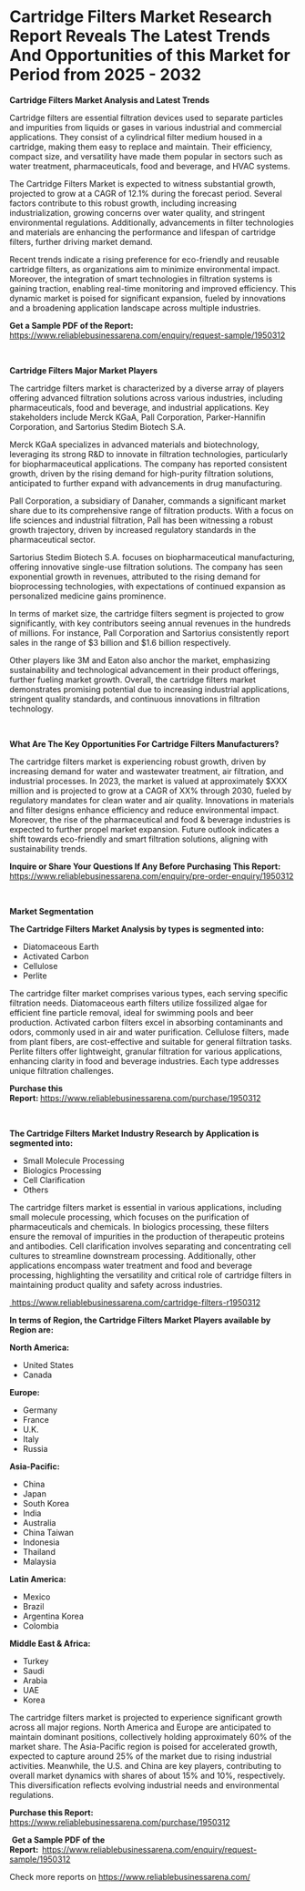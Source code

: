 <p><h1>Cartridge Filters Market Research Report Reveals The Latest Trends And Opportunities of this Market for Period from 2025 - 2032</h1></p><p><strong>Cartridge Filters Market Analysis and Latest Trends</strong></p>
<p><p>Cartridge filters are essential filtration devices used to separate particles and impurities from liquids or gases in various industrial and commercial applications. They consist of a cylindrical filter medium housed in a cartridge, making them easy to replace and maintain. Their efficiency, compact size, and versatility have made them popular in sectors such as water treatment, pharmaceuticals, food and beverage, and HVAC systems.</p><p>The Cartridge Filters Market is expected to witness substantial growth, projected to grow at a CAGR of 12.1% during the forecast period. Several factors contribute to this robust growth, including increasing industrialization, growing concerns over water quality, and stringent environmental regulations. Additionally, advancements in filter technologies and materials are enhancing the performance and lifespan of cartridge filters, further driving market demand.</p><p>Recent trends indicate a rising preference for eco-friendly and reusable cartridge filters, as organizations aim to minimize environmental impact. Moreover, the integration of smart technologies in filtration systems is gaining traction, enabling real-time monitoring and improved efficiency. This dynamic market is poised for significant expansion, fueled by innovations and a broadening application landscape across multiple industries.</p></p>
<p><strong>Get a Sample PDF of the Report:&nbsp;</strong> <a href="https://www.reliablebusinessarena.com/enquiry/request-sample/1950312?utm_campaign=3580&utm_medium=2&utm_source=Github&utm_content=ia&utm_term=11042025&utm_id=cartridge-filters">https://www.reliablebusinessarena.com/enquiry/request-sample/1950312</a></p>
<p>&nbsp;</p>
<p><strong>Cartridge Filters Major Market Players</strong></p>
<p><p>The cartridge filters market is characterized by a diverse array of players offering advanced filtration solutions across various industries, including pharmaceuticals, food and beverage, and industrial applications. Key stakeholders include Merck KGaA, Pall Corporation, Parker-Hannifin Corporation, and Sartorius Stedim Biotech S.A.</p><p>Merck KGaA specializes in advanced materials and biotechnology, leveraging its strong R&D to innovate in filtration technologies, particularly for biopharmaceutical applications. The company has reported consistent growth, driven by the rising demand for high-purity filtration solutions, anticipated to further expand with advancements in drug manufacturing.</p><p>Pall Corporation, a subsidiary of Danaher, commands a significant market share due to its comprehensive range of filtration products. With a focus on life sciences and industrial filtration, Pall has been witnessing a robust growth trajectory, driven by increased regulatory standards in the pharmaceutical sector.</p><p>Sartorius Stedim Biotech S.A. focuses on biopharmaceutical manufacturing, offering innovative single-use filtration solutions. The company has seen exponential growth in revenues, attributed to the rising demand for bioprocessing technologies, with expectations of continued expansion as personalized medicine gains prominence.</p><p>In terms of market size, the cartridge filters segment is projected to grow significantly, with key contributors seeing annual revenues in the hundreds of millions. For instance, Pall Corporation and Sartorius consistently report sales in the range of $3 billion and $1.6 billion respectively. </p><p>Other players like 3M and Eaton also anchor the market, emphasizing sustainability and technological advancement in their product offerings, further fueling market growth. Overall, the cartridge filters market demonstrates promising potential due to increasing industrial applications, stringent quality standards, and continuous innovations in filtration technology.</p></p>
<p>&nbsp;</p>
<p><strong>What Are The Key Opportunities For Cartridge Filters Manufacturers?</strong></p>
<p><p>The cartridge filters market is experiencing robust growth, driven by increasing demand for water and wastewater treatment, air filtration, and industrial processes. In 2023, the market is valued at approximately $XXX million and is projected to grow at a CAGR of XX% through 2030, fueled by regulatory mandates for clean water and air quality. Innovations in materials and filter designs enhance efficiency and reduce environmental impact. Moreover, the rise of the pharmaceutical and food & beverage industries is expected to further propel market expansion. Future outlook indicates a shift towards eco-friendly and smart filtration solutions, aligning with sustainability trends.</p></p>
<p><strong>Inquire or Share Your Questions If Any Before Purchasing This Report:</strong> <a href="https://www.reliablebusinessarena.com/enquiry/pre-order-enquiry/1950312?utm_campaign=3580&utm_medium=2&utm_source=Github&utm_content=ia&utm_term=11042025&utm_id=cartridge-filters">https://www.reliablebusinessarena.com/enquiry/pre-order-enquiry/1950312</a></p>
<p>&nbsp;</p>
<p><strong>Market Segmentation</strong></p>
<p><strong>The Cartridge Filters Market Analysis by types is segmented into:</strong></p>
<p><ul><li>Diatomaceous Earth</li><li>Activated Carbon</li><li>Cellulose</li><li>Perlite</li></ul></p>
<p><p>The cartridge filter market comprises various types, each serving specific filtration needs. Diatomaceous earth filters utilize fossilized algae for efficient fine particle removal, ideal for swimming pools and beer production. Activated carbon filters excel in absorbing contaminants and odors, commonly used in air and water purification. Cellulose filters, made from plant fibers, are cost-effective and suitable for general filtration tasks. Perlite filters offer lightweight, granular filtration for various applications, enhancing clarity in food and beverage industries. Each type addresses unique filtration challenges.</p></p>
<p><strong>Purchase this Report:&nbsp;</strong><a href="https://www.reliablebusinessarena.com/purchase/1950312?utm_campaign=3580&utm_medium=2&utm_source=Github&utm_content=ia&utm_term=11042025&utm_id=cartridge-filters">https://www.reliablebusinessarena.com/purchase/1950312</a></p>
<p>&nbsp;</p>
<p><strong>The Cartridge Filters Market Industry Research by Application is segmented into:</strong></p>
<p><ul><li>Small Molecule Processing</li><li>Biologics Processing</li><li>Cell Clarification</li><li>Others</li></ul></p>
<p><p>The cartridge filters market is essential in various applications, including small molecule processing, which focuses on the purification of pharmaceuticals and chemicals. In biologics processing, these filters ensure the removal of impurities in the production of therapeutic proteins and antibodies. Cell clarification involves separating and concentrating cell cultures to streamline downstream processing. Additionally, other applications encompass water treatment and food and beverage processing, highlighting the versatility and critical role of cartridge filters in maintaining product quality and safety across industries.</p></p>
<p><a href="https://www.reliablebusinessarena.com/cartridge-filters-r1950312?utm_campaign=3580&utm_medium=2&utm_source=Github&utm_content=ia&utm_term=11042025&utm_id=cartridge-filters">&nbsp;https://www.reliablebusinessarena.com/cartridge-filters-r1950312</a></p>
<p><strong>In terms of Region, the Cartridge Filters Market Players available by Region are:</strong></p>
<p>
    <p> <strong> North America: </strong>
        <ul>
            <li>United States</li>
            <li>Canada</li>
        </ul>
        </p> 
    <p> <strong> Europe: </strong>
        <ul>
            <li>Germany</li>
            <li>France</li>
            <li>U.K.</li>
            <li>Italy</li>
            <li>Russia</li>
        </ul>
        </p> 
    <p> <strong> Asia-Pacific: </strong>
        <ul>
            <li>China</li>
            <li>Japan</li>
            <li>South Korea</li>
            <li>India</li>
            <li>Australia</li>
            <li>China Taiwan</li>
            <li>Indonesia</li>
            <li>Thailand</li>
            <li>Malaysia</li>
        </ul>
        </p> 
    <p> <strong> Latin America: </strong>
        <ul>
            <li>Mexico</li>
            <li>Brazil</li>
            <li>Argentina Korea</li>
            <li>Colombia</li>
        </ul>
        </p> 
    <p> <strong> Middle East & Africa: </strong>
        <ul>
            <li>Turkey</li>
            <li>Saudi</li>
            <li>Arabia</li>
            <li>UAE</li>
            <li>Korea</li>
        </ul>
    </p>
    </p>
<p><p>The cartridge filters market is projected to experience significant growth across all major regions. North America and Europe are anticipated to maintain dominant positions, collectively holding approximately 60% of the market share. The Asia-Pacific region is poised for accelerated growth, expected to capture around 25% of the market due to rising industrial activities. Meanwhile, the U.S. and China are key players, contributing to overall market dynamics with shares of about 15% and 10%, respectively. This diversification reflects evolving industrial needs and environmental regulations.</p></p>
<p><strong>Purchase this Report: </strong><a href="https://www.reliablebusinessarena.com/purchase/1950312?utm_campaign=3580&utm_medium=2&utm_source=Github&utm_content=ia&utm_term=11042025&utm_id=cartridge-filters">https://www.reliablebusinessarena.com/purchase/1950312</a></p>
<p>&nbsp;<strong>Get a Sample PDF of the Report:&nbsp;&nbsp;</strong><a href="https://www.reliablebusinessarena.com/enquiry/request-sample/1950312?utm_campaign=3580&utm_medium=2&utm_source=Github&utm_content=ia&utm_term=11042025&utm_id=cartridge-filters">https://www.reliablebusinessarena.com/enquiry/request-sample/1950312</a></p>
<p><strong></strong></p>
<p>Check more reports on <a href="https://www.reliablebusinessarena.com/?utm_campaign=3580&utm_medium=2&utm_source=Github&utm_content=ia&utm_term=11042025&utm_id=cartridge-filters">https://www.reliablebusinessarena.com/</a></p>